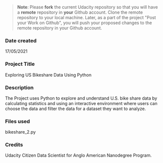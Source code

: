 >**Note**: Please **fork** the current Udacity repository so that you will have a **remote** repository in **your** Github account. Clone the remote repository to your local machine. Later, as a part of the project "Post your Work on Github", you will push your proposed changes to the remote repository in your Github account.

### Date created
17/05/2021

### Project Title
Exploring US Bikeshare Data Using Python

### Description
The Project uses Python to explore and understand U.S. bike share data by calculating statistics and using an interactive environment where users can choose the data and filter the data for a dataset they want to analyze.

### Files used
bikeshare_2.py

### Credits
Udacity Citizen Data Scientist for Anglo American Nanodegree Program.
